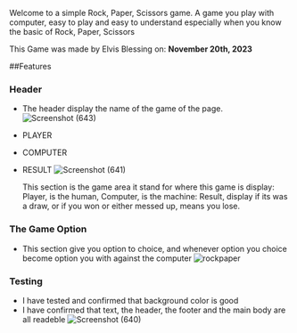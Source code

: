Welcome to a simple Rock, Paper, Scissors game. A game you play with computer, easy to play and easy to understand especially when you know the basic of Rock, Paper, Scissors

This Game was made by Elvis Blessing on: **November 20th, 2023**

##Features
### Header

* The header display the name of the game of the page.
![Screenshot (643)](https://github.com/Elvisthegreat/Love-Running/assets/141064225/cebc3ea6-7b4d-4c4b-a898-c5346db8b95e)

* PLAYER 
* COMPUTER 
* RESULT
  ![Screenshot (641)](https://github.com/Elvisthegreat/Love-Running/assets/141064225/77fd5758-a652-463d-9a00-a9995956478b)

  This section is the game area it stand for where this game is display: Player, is the human, Computer, is the machine: Result, display if its was a draw, or if you won or either messed up, means you lose.

### The Game Option
   * This section give you option to choice, and whenever option you choice become option you with against the computer
    ![rockpaper](https://github.com/Elvisthegreat/Rock-paper-scissors/assets/141064225/9b9644aa-01b1-4f7e-960b-1604bbd3c927)
### Testing
* I have tested and confirmed that background color is good 
* I have confirmed that text, the header, the footer and the main body are all readeble
  ![Screenshot (640)](https://github.com/Elvisthegreat/Love-Running/assets/141064225/86780d5c-732e-4a93-9d9b-db173cc3996e)

